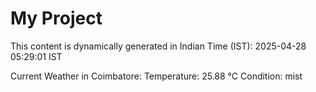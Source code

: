 # My Project

This content is dynamically generated in Indian Time (IST): 2025-04-28 05:29:01 IST


Current Weather in Coimbatore:
Temperature: 25.88 °C
Condition: mist
